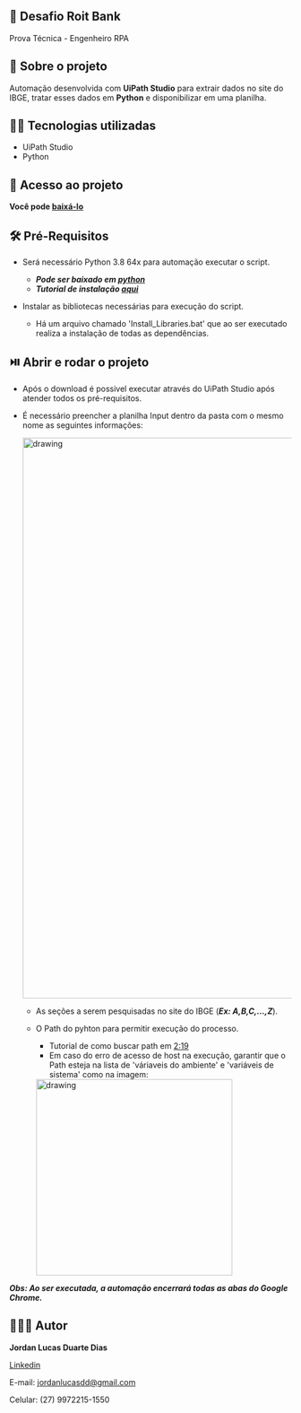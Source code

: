 ## 🏦 Desafio Roit Bank
Prova Técnica - Engenheiro RPA  

## 📝 Sobre o projeto
Automação desenvolvida com <b>UiPath Studio</b> para extrair dados no site do IBGE, tratar esses dados em <b>Python</b> e disponibilizar em uma planilha.

## 🤖🐍 Tecnologias utilizadas

* UiPath Studio
* Python 

## 📁 Acesso ao projeto

**Você pode [baixá-lo](https://github.com/jordanlucasdd/Desafio_RoitBank/archive/refs/heads/main.zip)**

## 🛠️ Pré-Requisitos

* Será necessário Python 3.8 64x para automação executar o script.
  * ***Pode ser baixado em [python](https://www.python.org/downloads/release/python-3810/)***
  * ***Tutorial de instalação [aqui](https://www.youtube.com/watch?v=UI2OKHxLWfg)***
  
* Instalar as bibliotecas necessárias para execução do script.
  * Há um arquivo chamado 'Install_Libraries.bat' que ao ser executado realiza a instalação de todas as dependências.

## ⏯️ Abrir e rodar o projeto

* Após o download é possivel executar através do UiPath Studio após atender todos os pré-requisitos.
* É necessário preencher a planilha Input dentro da pasta com o mesmo nome as seguintes informações:

  <img src="https://user-images.githubusercontent.com/71413504/158268734-e94c4104-89c1-41f7-8c91-81436f74c0cd.png" alt="drawing" width="1000"/>

  * As seções a serem pesquisadas no site do IBGE (***Ex: A,B,C,...,Z***).
  
  * O Path do pyhton para permitir execução do processo. 
    * Tutorial de como buscar path em [2:19](https://www.youtube.com/watch?v=4DTDVaJJ5x4&t=261s)
    * Em caso do erro de acesso de host na execução, garantir que o Path esteja na lista de 'váriaveis do ambiente' e 'variáveis de sistema' como na imagem:
    
    <img src="https://user-images.githubusercontent.com/71413504/158266870-c46984d9-884b-4149-8efe-6ed26e645436.png" alt="drawing" width="350"/>
    
    
***Obs: Ao ser executada, a automação encerrará todas as abas do Google Chrome.***

## 🧑🏻‍💻 Autor
<b>Jordan Lucas Duarte Dias</b>

[Linkedin](https://www.linkedin.com/in/jordanlucasduartedias/)

E-mail: jordanlucasdd@gmail.com

Celular: (27) 9972215-1550
